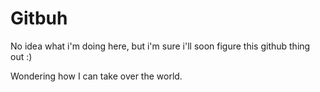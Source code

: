 # Gitbuh

No idea what i'm doing here, but i'm sure i'll soon figure this github thing out :) 

Wondering how I can take over the world.
